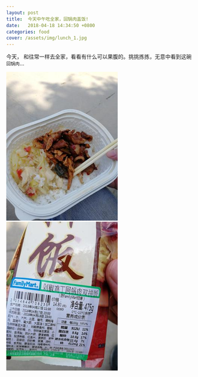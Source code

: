 ```yaml
---
layout: post
title:  今天中午吃全家，回锅肉盖饭!
date:   2018-04-18 14:34:50 +0800
categories: food
cover: /assets/img/lunch_1.jpg
---
```

今天， 和往常一样去全家，看看有什么可以果腹的。挑挑拣拣，无意中看到这碗`回锅肉`...

![lunch_1](/assets/img/lunch_1.jpg)
![lunch_2](/assets/img/lunch_2.jpg)